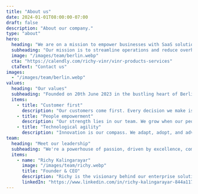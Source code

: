 ```yaml
---
title: "About us"
date: 2024-01-01T08:00:00-07:00
draft: false
description: "About our company."
type: "about"
hero:
  heading: "We are on a mission to empower businesses with SaaS solutions."
  subheading: "Our mission is to streamline operations and reduce overhead, allowing emerging businesses to focus on what they do best."
  image: "/images/team/berlin.webp"
  cta: "https://calendly.com/richy-vinr/vinr-products-services"
  ctaText: "Contact us"
images:
  - "/images/team/berlin.webp"
values:
  heading: "Our values"
  subheading: "Founded on 20th June 2023 in the bustling heart of Berlin, Germany, our inception came at a time of global economic challenges. Yet, inspired by the resilience of cockroach startups, we chose to embark on this journey. As a technology powerhouse specializing in software, our products are designed with economy and scalability in mind, effortlessly catering to an expansive user base. Drawing from our depth of research and vast professional experience, we continually offer a myriad of integrated solutions to our customers in affordable prices."
  items:
    - title: "Customer first"
      description: "Our customers come first. Every decision we make is with them in mind. Prioritizing the needs and feedback of our customers to deliver products and services that exceed expectations."
    - title: "People empowerment"
      description: "Our strength lies in our team. We grow when our people grow. Recognizing the value of each team member, fostering a culture of respect, growth, and inclusivity, and ensuring a safe, motivating work environment."
    - title: "Technological agility"
      description: "Innovation is our compass. We adapt, adopt, and advance. Staying ahead of the curve by embracing and integrating promising technologies that enhance our efficiency, services, and customer experience."
team:
  heading: "Meet our leadership"
  subheading: "We're a powerhouse of passion, driven by excellence, committed to crafting unparalleled solutions for our clients."
  items:
    - name: "Richy Kalingarayar"
      image: "/images/team/richy.webp"
      title: "Founder & CEO"
      description: "Richy is the visionary behind our enterprise solutions, driving innovation and strategy."
      linkedIn: "https://www.linkedin.com/in/richy-kalingarayar-844a1170/"
---
```

